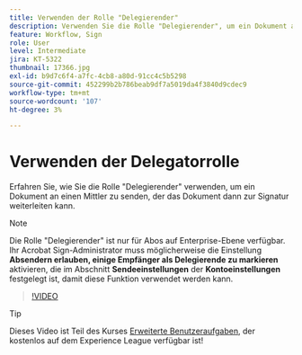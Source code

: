 ```yaml
---
title: Verwenden der Rolle "Delegierender"
description: Verwenden Sie die Rolle "Delegierender", um ein Dokument an einen Mittler zu senden, der das Dokument dann zur Signatur weiterleiten kann.
feature: Workflow, Sign
role: User
level: Intermediate
jira: KT-5322
thumbnail: 17366.jpg
exl-id: b9d7c6f4-a7fc-4cb8-a80d-91cc4c5b5298
source-git-commit: 452299b2b786beab9df7a5019da4f3840d9cdec9
workflow-type: tm+mt
source-wordcount: '107'
ht-degree: 3%

---
```


# Verwenden der Delegatorrolle

Erfahren Sie, wie Sie die Rolle &quot;Delegierender&quot; verwenden, um ein Dokument an einen Mittler zu senden, der das Dokument dann zur Signatur weiterleiten kann.

>[!NOTE]
>
>Die Rolle &quot;Delegierender&quot; ist nur für Abos auf Enterprise-Ebene verfügbar. Ihr Acrobat Sign-Administrator muss möglicherweise die Einstellung **Absendern erlauben, einige Empfänger als Delegierende zu markieren** aktivieren, die im Abschnitt **Sendeeinstellungen** der **Kontoeinstellungen** festgelegt ist, damit diese Funktion verwendet werden kann.

>[!VIDEO](https://video.tv.adobe.com/v/343621?quality=12&learn=on&hidetitle=true)

>[!TIP]
>
>Dieses Video ist Teil des Kurses [Erweiterte Benutzeraufgaben](https://experienceleague.adobe.com/?recommended=Sign-U-1-2020.3), der kostenlos auf dem Experience League verfügbar ist!

